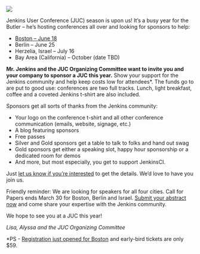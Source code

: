 ![](https://wiki.jenkins-ci.org/download/attachments/2916393/headshot.png?version=1&modificationDate=1302753947000)

Jenkins User Conference (JUC) season is upon us! It’s a busy year for the Butler – he’s hosting conferences all over and looking for sponsors to help:

- [Boston – June 18](http://www.eventbrite.com/e/jenkins-user-conference-boston-ma-june-17-2014-tickets-10558652213)
- Berlin – June 25
- Herzelia, Israel – July 16
- Bay Area (California) – October (date TBD)

**Mr. Jenkins and the JUC Organizing Committee want to invite you and your company to sponsor a JUC this year.** Show your support for the Jenkins community and help keep costs low for attendees\*. The funds go to are put to good use: conferences are two full tracks. Lunch, light breakfast, coffee and a coveted Jenkins t-shirt are also included.

Sponsors get all sorts of thanks from the Jenkins community:

- Your logo on the conference t-shirt and all other conference communication (emails, website, signage, etc.)
- A blog featuring sponsors
- Free passes
- Silver and Gold sponsors get a table to talk to folks and hand out swag
- Gold sponsors get either a speaking slot, happy hour sponsorship or a dedicated room for demos
- And more, but most especially, you get to support JenkinsCI.

Just [let us know if you’re interested](http://www.cloudbees.com/jenkins/juc-2014/sponsorships) to get the details. We’d love to have you join us.

Friendly reminder: We are looking for speakers for all four cities. Call for Papers ends March 30 for Boston, Berlin and Israel. [Submit your abstract now](http://www.cloudbees.com/jenkins/juc-2014) and come share your expertise with the Jenkins community.

We hope to see you at a JUC this year!

_Lisa, Alyssa and the JUC Organizing Committee_

\*PS - [Registration just opened for Boston](http://www.eventbrite.com/e/jenkins-user-conference-boston-ma-june-17-2014-tickets-10558652213) and early-bird tickets are only $59.
